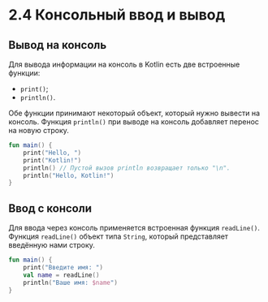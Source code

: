# 2.4 Консольный ввод и вывод

## Вывод на консоль

Для вывода информации на консоль в Kotlin есть две встроенные функции:

- `print()`;
- `println()`.

Обе функции принимают некоторый объект, который нужно вывести на консоль. Функция `println()` при выводе на консоль добавляет перенос на новую строку.

```kotlin
fun main() {
    print("Hello, ")      
    print("Kotlin!")
    println() // Пустой вызов println возвращает только "\n".
    println("Hello, Kotlin!")
}
```

## Ввод с консоли

Для ввода через консоль применяется встроенная функция `readLine()`. Функция `readLine()` объект типа `String`, который представляет введённую нами строку.

```kotlin
fun main() {
    print("Введите имя: ")
    val name = readLine()
    println("Ваше имя: $name")
}
```
